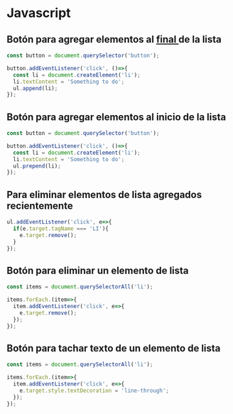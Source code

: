 # Javascript

## Botón para agregar elementos al <u> final </u> de la lista
```javascript
const button = document.querySelector('button');

button.addEventListener('click', ()=>{
  const li = document.createElement('li');
  li.textContent = 'Something to do';
  ul.append(li);
});
```
## Botón para agregar elementos al inicio de la lista
```javascript
const button = document.querySelector('button');

button.addEventListener('click', ()=>{
  const li = document.createElement('li');
  li.textContent = 'Something to do';
  ul.prepend(li);
});
```
## Para eliminar elementos de lista agregados recientemente
```javascript
ul.addEventListener('click', e=>{
  if(e.target.tagName === 'LI'){
    e.target.remove();
  }
});
```

## Botón para eliminar un elemento de lista
```javascript
const items = document.querySelectorAll('li');

items.forEach.(item=>{
  item.addEventListener('click', e=>{
    e.target.remove();
  });
});
```
## Botón para tachar texto de un elemento de lista
```javascript
const items = document.querySelectorAll('li');

items.forEach.(item=>{
  item.addEventListener('click', e=>{
    e.target.style.textDecoration = 'line-through';
  });
});
```



